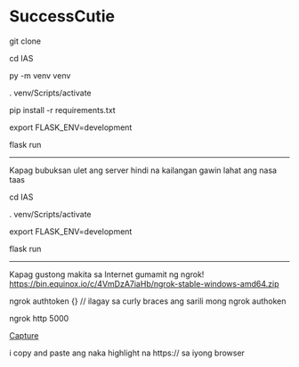 # SuccessCutie

git clone

cd IAS

py -m venv venv

. venv/Scripts/activate

pip install -r requirements.txt

export FLASK_ENV=development

flask run


---
Kapag bubuksan ulet ang server hindi na kailangan gawin lahat ang nasa taas

cd IAS

. venv/Scripts/activate

export FLASK_ENV=development

flask run


---
Kapag gustong makita sa Internet gumamit ng ngrok! 
https://bin.equinox.io/c/4VmDzA7iaHb/ngrok-stable-windows-amd64.zip

ngrok authtoken {} // ilagay sa curly braces ang sarili mong ngrok authoken

ngrok http 5000

[Capture](https://user-images.githubusercontent.com/85058488/162574693-2355ee3a-6b8a-4c55-88d4-e32303ff454c.PNG)

i copy and paste ang naka highlight na https:// sa iyong browser

